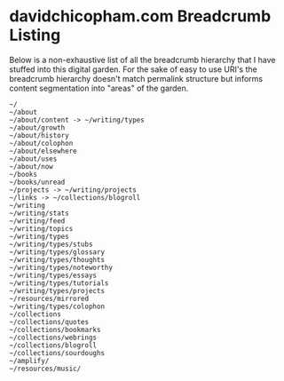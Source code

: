 # davidchicopham.com Breadcrumb Listing

Below is a non-exhaustive list of all the breadcrumb hierarchy that I have stuffed into this digital garden. For the sake of easy to use URI's the breadcrumb hierarchy doesn't match permalink structure but informs content segmentation into "areas" of the garden.

```
~/
~/about
~/about/content -> ~/writing/types
~/about/growth
~/about/history
~/about/colophon
~/about/elsewhere
~/about/uses
~/about/now
~/books
~/books/unread
~/projects -> ~/writing/projects
~/links -> ~/collections/blogroll
~/writing
~/writing/stats
~/writing/feed
~/writing/topics
~/writing/types
~/writing/types/stubs
~/writing/types/glossary
~/writing/types/thoughts
~/writing/types/noteworthy
~/writing/types/essays
~/writing/types/tutorials
~/writing/types/projects
~/resources/mirrored
~/writing/types/colophon
~/collections
~/collections/quotes
~/collections/bookmarks
~/collections/webrings
~/collections/blogroll
~/collections/sourdoughs
~/amplify/
~/resources/music/

```

